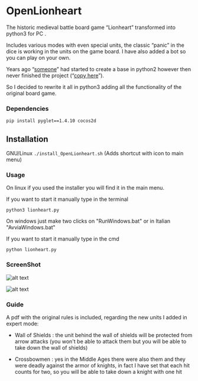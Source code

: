 # OpenLionheart

The historic medieval battle board game “Lionheart” transformed into python3 for PC . 

Includes various modes with even special units, the classic “panic” in the dice is working in the units on the game board. I have also added a bot so you can play on your own.

Years ago “[someone](https://code.google.com/archive/p/open-lionheart/)” had started to create a base in python2 however then never finished the project (“[copy here](https://github.com/HieuLsw/open-lionheart)”).

So I decided to rewrite it all in python3 adding all the functionality of the original board game.


### Dependencies

```pip install pyglet==1.4.10 cocos2d```

## Installation

GNU/Linux     ```./install_OpenLionheart.sh``` (Adds shortcut with icon to main menu)

### Usage
On linux if you used the installer you will find it in the main menu.

If you want to start it manually type in the terminal

```python3 lionheart.py```

On windows just make two clicks on "RunWindows.bat" or in Italian "AvviaWindows.bat"

If you want to start it manually type in the cmd

```python lionheart.py```

### ScreenShot

![alt text](https://github.com/MoonDragon-MD/OpenLionheart/blob/main/img/eng.jpg?raw=true)

![alt text](https://github.com/MoonDragon-MD/OpenLionheart/blob/main/img/ita.jpg?raw=true)

### Guide

A pdf with the original rules is included, regarding the new units I added in expert mode:

- Wall of Shields : the unit behind the wall of shields will be protected from arrow attacks (you won't be able to attack them but you will be able to take down the wall of shields)

- Crossbowmen : yes in the Middle Ages there were also them and they were deadly against the armor of knights, in fact I have set that each hit counts for two, so you will be able to take down a knight with one hit
